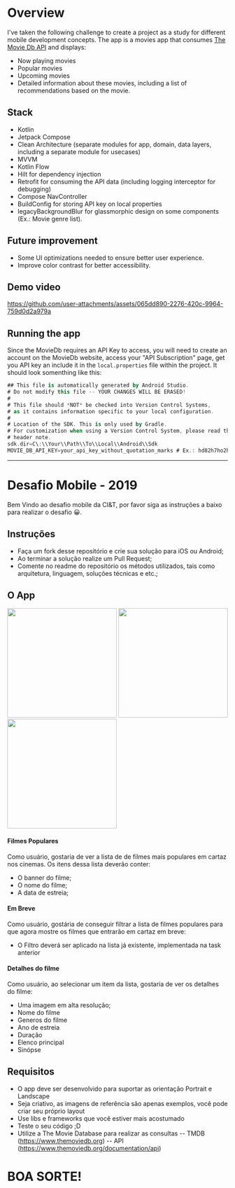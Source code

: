 # Overview

I've taken the following challenge to create a project as a study for different mobile development concepts. The app is a movies app that consumes [The Movie Db API](https://www.themoviedb.org/) and displays:

- Now playing movies
- Popular movies
- Upcoming movies
- Detailed information about these movies, including a list of recommendations based on the movie.

## Stack

- Kotlin
- Jetpack Compose
- Clean Architecture (separate modules for app, domain, data layers, including a separate module for usecases)
- MVVM
- Kotlin Flow
- Hilt for dependency injection
- Retrofit for consuming the API data (including logging interceptor for debugging)
- Compose NavController
- BuildConfig for storing API key on local properties
- legacyBackgroundBlur for glassmorphic design on some components (Ex.: Movie genre list).

## Future improvement

- Some UI optimizations needed to ensure better user experience.
- Improve color contrast for better accessibility.

## Demo video

https://github.com/user-attachments/assets/065dd890-2276-420c-9964-759d0d2a979a

## Running the app

Since the MovieDb requires an API Key to access, you will need to create an account on the MovieDb website, access your "API Subscription" page, get you API key an include it in the `local.properties` file within the project. It should look somenthing like this:

```kotlin
## This file is automatically generated by Android Studio.
# Do not modify this file -- YOUR CHANGES WILL BE ERASED!
#
# This file should *NOT* be checked into Version Control Systems,
# as it contains information specific to your local configuration.
#
# Location of the SDK. This is only used by Gradle.
# For customization when using a Version Control System, please read the
# header note.
sdk.dir=C\:\\Your\\Path\\To\\Local\\Android\\Sdk
MOVIE_DB_API_KEY=your_api_key_without_quotation_marks # Ex.: hd82h7ho2husqubdaoisd02w1hd8129dhsa (not real key)
```

----------------------------------------------------------------------------

# Desafio Mobile - 2019

Bem Vindo ao desafio mobile da CI&T, por favor siga as instruções a baixo para realizar o desafio 😀.

## Instruções

- Faça um fork desse repositório e crie sua solução para iOS ou Android;
- Ao terminar a solução realize um Pull Request;
- Comente no readme do repositório os métodos utilizados, tais como arquitetura, linguagem, soluções técnicas e etc.;

## O App

<img src="screenshots/ss01.png?raw=true" width="250"> <img src="screenshots/ss02.png?raw=true" width="250"> <img src="screenshots/ss03.png?raw=true" width="250">

#### Filmes Populares

Como usuário, gostaria de ver a lista de de filmes mais populares em cartaz nos cinemas. Os itens dessa lista deverão conter:
 - O banner do filme;
 - O nome do filme;
 - A data de estreia;

#### Em Breve

Como usuário, gostária de conseguir filtrar a lista de filmes populares para que agora mostre os filmes que entrarão em cartaz em breve:
 - O Filtro deverá ser aplicado na lista já existente, implementada na task anterior

#### Detalhes do filme

Como usuário, ao selecionar um item da lista, gostaria de ver os detalhes do filme:
 - Uma imagem em alta resolução;
 - Nome do filme
 - Generos do filme
 - Ano de estreia
 - Duração
 - Elenco principal 
 - Sinópse
 
## Requisitos
 - O app deve ser desenvolvido para suportar as orientação Portrait e Landscape
 - Seja criativo, as imagens de referência são apenas exemplos, você pode criar seu próprio layout
 - Use libs e frameworks que você estiver mais acostumado
 - Teste o seu código ;D
 - Utilize a The Movie Database para realizar as consultas 
 -- TMDB (https://www.themoviedb.org)
 -- API (https://www.themoviedb.org/documentation/api)
 
# BOA SORTE!
 
 
